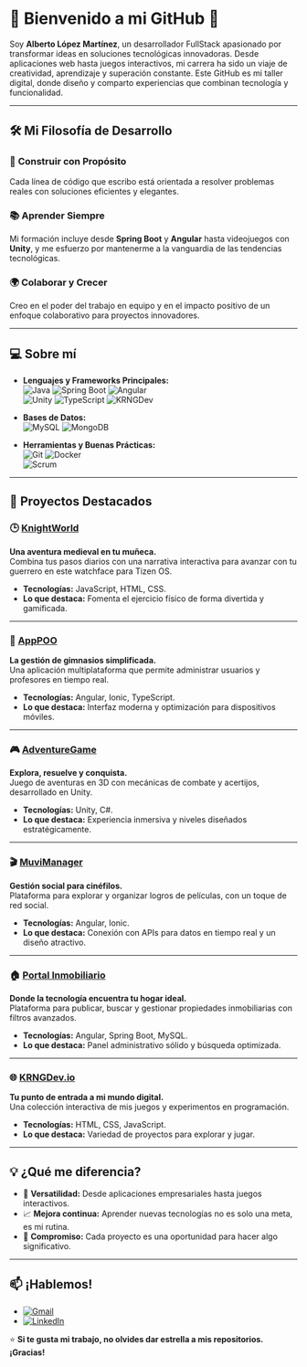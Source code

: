 # 🌟 Bienvenido a mi GitHub 👋

Soy **Alberto López Martínez**, un desarrollador FullStack apasionado por transformar ideas en soluciones tecnológicas innovadoras. Desde aplicaciones web hasta juegos interactivos, mi carrera ha sido un viaje de creatividad, aprendizaje y superación constante. Este GitHub es mi taller digital, donde diseño y comparto experiencias que combinan tecnología y funcionalidad.

---

## 🛠️ Mi Filosofía de Desarrollo

### 🔧 **Construir con Propósito**
Cada línea de código que escribo está orientada a resolver problemas reales con soluciones eficientes y elegantes.

### 📚 **Aprender Siempre**
Mi formación incluye desde **Spring Boot** y **Angular** hasta videojuegos con **Unity**, y me esfuerzo por mantenerme a la vanguardia de las tendencias tecnológicas.

### 🌍 **Colaborar y Crecer**
Creo en el poder del trabajo en equipo y en el impacto positivo de un enfoque colaborativo para proyectos innovadores.

---

## 💻 Sobre mí  

- **Lenguajes y Frameworks Principales:**  
  ![Java](https://img.shields.io/badge/Java-red?style=flat-square&logo=openjdk) 
  ![Spring Boot](https://img.shields.io/badge/SpringBoot-brightgreen?style=flat-square&logo=spring&logoColor=white) 
  ![Angular](https://img.shields.io/badge/Angular-red?style=flat-square&logo=angular)  
  ![Unity](https://img.shields.io/badge/Unity-black?style=flat-square&logo=Unity) 
  ![TypeScript](https://img.shields.io/badge/TypeScript-blue?style=flat-square&logo=typescript&logoColor=white)
  <img src="https://github-readme-stats.vercel.app/api/top-langs?username=KRNGDev&show_icons=true&locale=en&layout=compact" alt="KRNGDev" />

- **Bases de Datos:**  
  ![MySQL](https://img.shields.io/badge/MySQL-blue?style=flat-square&logo=mysql&logoColor=white) 
  ![MongoDB](https://img.shields.io/badge/MongoDB-green?style=flat-square&logo=mongodb&logoColor=white)  

- **Herramientas y Buenas Prácticas:**  
  ![Git](https://img.shields.io/badge/Git-orange?style=flat-square&logo=git&logoColor=white) 
  ![Docker](https://img.shields.io/badge/Docker-blue?style=flat-square&logo=docker&logoColor=white)  
  ![Scrum](https://img.shields.io/badge/Scrum-red?style=flat-square&logo=scrum&logoColor=white)  

---

## 🌟 Proyectos Destacados


### 🕒 **[KnightWorld](https://github.com/KRNGDev/KnightWorld)**  
**Una aventura medieval en tu muñeca.**  
Combina tus pasos diarios con una narrativa interactiva para avanzar con tu guerrero en este watchface para Tizen OS.  
- **Tecnologías:** JavaScript, HTML, CSS.  
- **Lo que destaca:** Fomenta el ejercicio físico de forma divertida y gamificada.  

---

### 📱 **[AppPOO](https://github.com/KRNGDev/appPOO)**  
**La gestión de gimnasios simplificada.**  
Una aplicación multiplataforma que permite administrar usuarios y profesores en tiempo real.  
- **Tecnologías:** Angular, Ionic, TypeScript.  
- **Lo que destaca:** Interfaz moderna y optimización para dispositivos móviles.  

---

### 🎮 **[AdventureGame](https://github.com/KRNGDev/AdventureGame)**  
**Explora, resuelve y conquista.**  
Juego de aventuras en 3D con mecánicas de combate y acertijos, desarrollado en Unity.  
- **Tecnologías:** Unity, C#.  
- **Lo que destaca:** Experiencia inmersiva y niveles diseñados estratégicamente.  

---

### 🎬 **[MuviManager](https://github.com/KRNGDev/MoviManager)**  
**Gestión social para cinéfilos.**  
Plataforma para explorar y organizar logros de películas, con un toque de red social.  
- **Tecnologías:** Angular, Ionic.  
- **Lo que destaca:** Conexión con APIs para datos en tiempo real y un diseño atractivo.  

---

### 🏠 **[Portal Inmobiliario](https://github.com/KRNGDev/PortalInmobiliario)**  
**Donde la tecnología encuentra tu hogar ideal.**  
Plataforma para publicar, buscar y gestionar propiedades inmobiliarias con filtros avanzados.  
- **Tecnologías:** Angular, Spring Boot, MySQL.  
- **Lo que destaca:** Panel administrativo sólido y búsqueda optimizada.  

---

### 🌐 **[KRNGDev.io](https://krngdev.github.io)**  
**Tu punto de entrada a mi mundo digital.**  
Una colección interactiva de mis juegos y experimentos en programación.  
- **Tecnologías:** HTML, CSS, JavaScript.  
- **Lo que destaca:** Variedad de proyectos para explorar y jugar.  

---


## 💡 ¿Qué me diferencia?

- 🌟 **Versatilidad:** Desde aplicaciones empresariales hasta juegos interactivos.  
- 📈 **Mejora continua:** Aprender nuevas tecnologías no es solo una meta, es mi rutina.  
- 🤝 **Compromiso:** Cada proyecto es una oportunidad para hacer algo significativo.  

---

## 📫 ¡Hablemos!

- [![Gmail](https://img.shields.io/badge/Gmail-D14836?style=flat-square&logo=gmail&logoColor=white)](mailto:albertolopma@gmail.com)  
- [![LinkedIn](https://img.shields.io/badge/LinkedIn-blue?style=flat-square&logo=linkedin&logoColor=white)](https://www.linkedin.com/in/alberto-lm151186/)  

⭐ **Si te gusta mi trabajo, no olvides dar estrella a mis repositorios. ¡Gracias!**  
